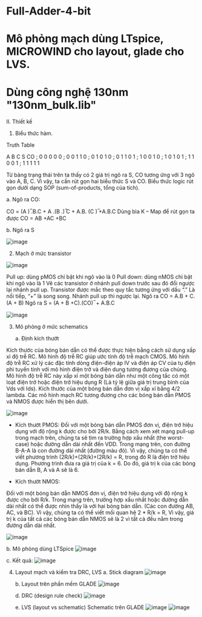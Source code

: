 # Full-Adder-4-bit
# Mô phỏng mạch dùng LTspice, MICROWIND cho layout, glade cho LVS.
# Dùng công nghệ 130nm "130nm_bulk.lib"
II. Thiết kế 

1. Biểu thức hàm.
   
Truth Table

A	B	C	S	CO ;
0	0	0	0	0  ;
0	0	1	1	0  ;
0	1	0	1	0  ;
0	1	1	0	1  ;
1	0	0	1	0  ;
1	0	1	0	1  ;
1	1	0	0	1  ;
1	1	1	1	1

Từ bảng trạng thái trên ta thấy có 2 giá trị ngõ ra S, CO tương ứng với 3 ngõ vào A, B, C. Vì vậy, ta cần rút gọn hai biểu thức S và CO.
Biểu thức logic rút gọn dưới dạng SOP (sum-of-products, tổng của tích). 

a. Ngõ ra CO:

CO = (A ) ̅.B.C + A .(B .) ̅C + A.B. (C ) ̅+A.B.C
Dùng bìa K – Map để rút gọn ta được CO = AB +AC +BC 

b. Ngõ ra S

![image](https://github.com/MrKhai14/Full-Adder/assets/127326200/6c2e4be8-4314-4af5-b86a-b43f540425ee)

2. Mạch ở mức transistor
 
 ![image](https://github.com/MrKhai14/Full-Adder/assets/127326200/c2a2612d-b0cc-4fc7-bdb2-33caa68d8e67)

Pull up: dùng pMOS chỉ bật khi ngõ vào là 0
Pull down: dùng nMOS chỉ bật khi ngõ vào là 1
Vẽ các transistor ở nhánh pull down trước sau đó đổi ngược lại nhánh pull up.
Transistor được mắc theo quy tắc tương ứng với dấu “.” Là nối tiếp, “+” là song song. Nhánh pull up thì ngược lại.
Ngõ ra CO = A.B + C.(A + B) 
Ngõ ra S = (A + B +C).(CO) ̅ + A.B.C


![image](https://github.com/MrKhai14/Full-Adder/assets/127326200/802ede52-f0d8-49af-8e41-8118871523cc)

3. Mô phỏng ở mức schematics
   
   a. Định kích thướt

Kích thước của bóng bán dẫn có thể được thực hiện bằng cách sử dụng xấp xỉ độ trễ RC. Mô hình độ trễ RC giúp ước tính độ trễ mạch CMOS. Mô hình độ trễ RC xử lý các đặc tính dòng điện-điện áp IV và điện áp CV của tụ điện phi tuyến tính với mô hình điện trở và điện dung tương đương của chúng.
Mô hình độ trễ RC này xấp xỉ một bóng bán dẫn như một công tắc có một loạt điện trở hoặc điện trở hiệu dụng R (Là tỷ lệ giữa giá trị trung bình của Vds với Ids). Kích thước của một bóng bán dẫn đơn vị xấp xỉ bằng 4/2 lambda. Các mô hình mạch RC tương đương cho các bóng bán dẫn PMOS và NMOS được hiển thị bên dưới.

  ![image](https://github.com/MrKhai14/Full-Adder/assets/127326200/9e778190-1729-45f2-90e0-a9a6a5e14269)

  - Kích thướt PMOS: 
Đối với một bóng bán dẫn PMOS đơn vị, điện trở hiệu dụng với độ rộng k được cho bởi 2R/k.
Bằng cách xem xét mạng pull-up trong mạch trên, chúng ta sẽ tìm ra trường hợp xấu nhất (the worst-case) hoặc đường dẫn dài nhất đến VDD. Trong mạng trên, con đường B-A-A là con đường dài nhất (đường màu đỏ). Vì vậy, chúng ta có thể viết phương trình (2R/k)+(2R/k)+(2R/k) = R, trong đó R là điện trở hiệu dụng. Phương trình đưa ra giá trị của k = 6. Do đó, giá trị k của các bóng bán dẫn B, A và A sẽ là 6.

  - Kích thướt NMOS:

Đối với một bóng bán dẫn NMOS đơn vị, điện trở hiệu dụng với độ rộng k được cho bởi R/k.
Trong mạng trên, trường hợp xấu nhất hoặc đường dẫn dài nhất có thể được nhìn thấy là với hai bóng bán dẫn. (Các con đường AB, AC, và BC). Vì vậy, chúng ta có thể viết mối quan hệ 2 * R/k = R, Vì vậy, giá trị k của tất cả các bóng bán dẫn NMOS sẽ là 2 vì tất cả đều nằm trong đường dẫn dài nhất.

![image](https://github.com/MrKhai14/Full-Adder/assets/127326200/f53109b8-dff4-4719-9951-816bdfb8ed65)

 
   b. Mô phỏng dùng LTSpice
 ![image](https://github.com/MrKhai14/Full-Adder/assets/127326200/1769457e-5408-4545-a46c-56c68d6fc38e)

   c. Kết quả:
 ![image](https://github.com/MrKhai14/Full-Adder/assets/127326200/ae7cff42-c4e6-4280-893c-271fd6f0c769)

4. Layout mạch và kiểm tra DRC, LVS 
   a. Stick diagram
   ![image](https://github.com/MrKhai14/Full-Adder/assets/127326200/0a67eb5a-f9d1-4056-b903-0e9433d0bf35)

   b. Layout trên phần mềm GLADE
 ![image](https://github.com/MrKhai14/Full-Adder/assets/127326200/128b0b60-a1a1-4f76-a69e-04086d20a340)

   d. DRC (design rule check)
  ![image](https://github.com/MrKhai14/Full-Adder/assets/127326200/de9025df-54ee-437b-91c2-4ed6fb3a7c68)

   e. LVS (layout vs schematic)
      Schematic trên GLADE
 ![image](https://github.com/MrKhai14/Full-Adder/assets/127326200/dab2b8ed-a4c9-42e2-9d23-41c2de1baf45)
![image](https://github.com/MrKhai14/Full-Adder/assets/127326200/9b4e8f70-ed8f-4931-a586-ee24d7a257e3)

